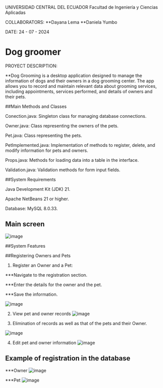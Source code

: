 UNIVERSIDAD CENTRAL DEL ECUADOR
Facultad de Ingeniería y Ciencias Aplicadas

COLLABORATORS:
**Dayana Lema
**Daniela Yumbo

DATE:
24 - 07 - 2024

# Dog groomer

PROYECT DESCRIPTION:

**Dog Grooming  is a desktop application designed to manage the information of dogs and their owners in a dog grooming center. The app allows you to record and maintain relevant data about grooming services, including appointments, services performed, and details of owners and their pets.

##Main Methods and Classes


Conection.java: Singleton class for managing database connections.

Owner.java: Class representing the owners of the pets.

Pet.java: Class representing the pets.

PetImplemented.java: Implementation of methods to register, delete, and modify information for pets and owners.

Props.java: Methods for loading data into a table in the interface.

Validation.java: Validation methods for form input fields.


##System Requirements

Java Development Kit (JDK) 21.

Apache NetBeans 21 or higher.

Database: MySQL 8.0.33.



## Main screen
	
![image](https://github.com/user-attachments/assets/05036f78-ac38-45ad-9be8-478700b23c18)


##System Features

##Registering Owners and Pets

1. Register an Owner and a Pet:

***Navigate to the registration section.

***Enter the details for the owner and the pet.

***Save the information.


![image](https://github.com/user-attachments/assets/bb60850f-2371-4193-8b72-45306a3de3c7)



2. View pet and owner records
![image](https://github.com/user-attachments/assets/33450a9f-c749-4741-b2e1-378dc9b0fc8f)

3. Elimination of records as well as that of the pets and their Owner.

![image](https://github.com/user-attachments/assets/741106ea-589b-4253-bc73-0a241ffdb761)

4. Edit pet and owner information
![image](https://github.com/user-attachments/assets/88bcfbf9-a67c-4fef-b074-37b8ce45d8db)

## Example of registration in the database
***Owner
![image](https://github.com/user-attachments/assets/b93c8904-ea37-4456-a5c2-2a6ac65aa0aa)

***Pet
![image](https://github.com/user-attachments/assets/9336a0e7-bf1d-459b-b6ea-a654ccd4a790)










